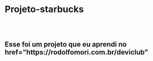 <h1>Projeto-starbucks</h1>
<br>
<br>
<h2>Esse foi um projeto que eu aprendi no href="https://rodolfomori.com.br/deviclub"</h2>
